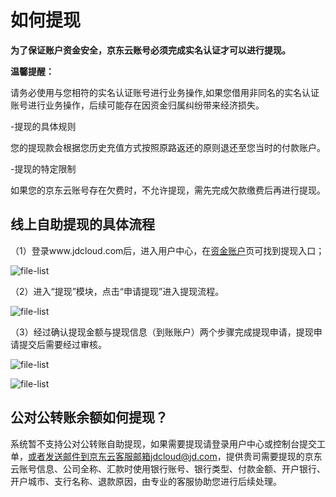 # 如何提现

**为了保证账户资金安全，京东云账号必须完成实名认证才可以进行提现。**

**温馨提醒：**

请务必使用与您相符的实名认证账号进行业务操作,如果您借用非同名的实名认证账号进行业务操作，后续可能存在因资金归属纠纷带来经济损失。

-提现的具体规则

您的提现款会根据您历史充值方式按照原路返还的原则退还至您当时的付款账户。

-提现的特定限制

如果您的京东云账号存在欠费时，不允许提现，需先完成欠款缴费后再进行提现。

## 线上自助提现的具体流程

（1）登录www.jdcloud.com后，进入用户中心，在[资金账户](https://uc.jdcloud.com/cost/capital/capital-overview)页可找到提现入口；

![file-list](https://github.com/jdcloudcom/cn/blob/edit/image/Charge/%E6%8F%90%E7%8E%B01.png)

（2）进入“提现”模块，点击“申请提现”进入提现流程。

![file-list](https://github.com/jdcloudcom/cn/blob/edit/image/Charge/%E6%8F%90%E7%8E%B02.png)

（3）经过确认提现金额与提现信息（到账账户）两个步骤完成提现申请，提现申请提交后需要经过审核。

![file-list](https://github.com/jdcloudcom/cn/blob/edit/image/Charge/%E6%8F%90%E7%8E%B03.png)

![file-list](https://github.com/jdcloudcom/cn/blob/edit/image/Charge/%E6%8F%90%E7%8E%B04.png)

## 公对公转账余额如何提现？
系统暂不支持公对公转账自助提现，如果需要提现请登录用户中心或控制台提交工单，或者发送邮件到京东云客服邮箱jdcloud@jd.com，提供贵司需要提现的京东云账号信息、公司全称、汇款时使用银行账号、银行类型、付款金额、开户银行、开户城市、支行名称、退款原因，由专业的客服协助您进行后续处理。
